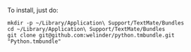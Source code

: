 To install, just do:

    mkdir -p ~/Library/Application\ Support/TextMate/Bundles
    cd ~/Library/Application\ Support/TextMate/Bundles
    git clone git@github.com:welinder/python.tmbundle.git "Python.tmbundle"


